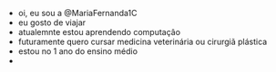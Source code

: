 - oi, eu sou a @MariaFernanda1C
- eu gosto de viajar
- atualemnte estou aprendendo computaçâo 
- futuramente quero cursar medicina veterinária ou cirurgiã plástica
- estou no 1 ano do ensino médio
- 
